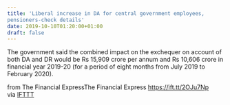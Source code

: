 ```yaml
---
title: 'Liberal increase in DA for central government employees,
pensioners-check details'
date: 2019-10-10T01:20:00+01:00
draft: false
---
```


The government said the combined impact on the exchequer on account of both DA and DR would be Rs 15,909 crore per annum and Rs 10,606 crore in financial year 2019-20 (for a period of eight months from July 2019 to February 2020).  
  
from The Financial ExpressThe Financial Express https://ift.tt/2OJu7Np  
via [IFTTT](https://ifttt.com/?ref=da&site=blogger)